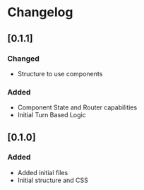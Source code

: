 # Changelog

## [0.1.1]
### Changed
- Structure to use components
### Added
- Component State and Router capabilities
- Initial Turn Based Logic

## [0.1.0]
### Added
- Added initial files
- Initial structure and CSS